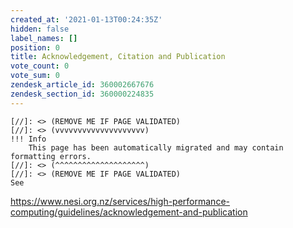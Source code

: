 ```yaml
---
created_at: '2021-01-13T00:24:35Z'
hidden: false
label_names: []
position: 0
title: Acknowledgement, Citation and Publication
vote_count: 0
vote_sum: 0
zendesk_article_id: 360002667676
zendesk_section_id: 360000224835
---
```



    [//]: <> (REMOVE ME IF PAGE VALIDATED)
    [//]: <> (vvvvvvvvvvvvvvvvvvvv)
    !!! Info
        This page has been automatically migrated and may contain formatting errors.
    [//]: <> (^^^^^^^^^^^^^^^^^^^^)
    [//]: <> (REMOVE ME IF PAGE VALIDATED)
    See
<https://www.nesi.org.nz/services/high-performance-computing/guidelines/acknowledgement-and-publication>
